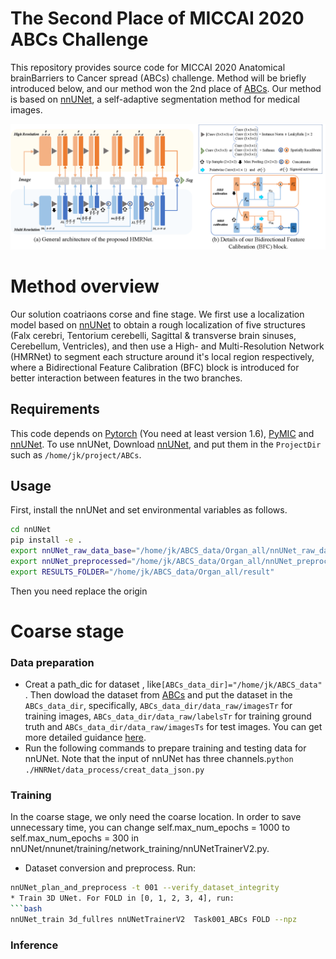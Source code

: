 # The Second Place of MICCAI 2020 ABCs Challenge
[nnUNet_link]:https://github.com/MIC-DKFZ/nnUNetdescribe
[PyMIC_link]:https://github.com/HiLab-git/PyMIC
[ABCs_link]:https://abcs.mgh.harvard.edu/
This repository provides source code for MICCAI 2020 Anatomical brainBarriers to Cancer spread (ABCs) challenge. Method will be briefly introduced below, and our method won the 2nd place of [ABCs](ABCs_link).
Our method is based on [nnUNet][nnUNet_link], a self-adaptive segmentation method for medical images.

<img src='./HMRnet.png'  width="1100">

# Method overview
Our solution coatriaons corse and fine stage. We first use a localization model based on [nnUNet][nnUNet_link] to obtain a rough localization of five structures (Falx cerebri, Tentorium cerebelli, Sagittal & transverse brain sinuses, Cerebellum, Ventricles), and then use a High- and Multi-Resolution Network (HMRNet)  to  segment  each  structure  around  it's  local  region respectively, where a Bidirectional Feature Calibration (BFC) block  is  introduced  for  better  interaction  between  features  in the two branches. 

## Requirements
This code depends on [Pytorch](https://pytorch.org) (You need at least version 1.6), [PyMIC][PyMIC_link] and [nnUNet][nnUNet_link]. To use nnUNet, Download [nnUNet][nnUNet_link], and put them in the `ProjectDir` such as `/home/jk/project/ABCs`. 

## Usage
First, install the nnUNet and set environmental variables as follows.

```bash
cd nnUNet
pip install -e .
export nnUNet_raw_data_base="/home/jk/ABCS_data/Organ_all/nnUNet_raw_data_base"
export nnUNet_preprocessed="/home/jk/ABCS_data/Organ_all/nnUNet_preprocessed"
export RESULTS_FOLDER="/home/jk/ABCS_data/Organ_all/result"
```
Then you need replace the origin 
# Coarse stage
### Data preparation
* Creat a path_dic for dataset ,  like`[ABCs_data_dir]="/home/jk/ABCS_data" `. Then dowload the dataset from [ABCs](ABCs_link) and put the dataset in the `ABCs_data_dir`, specifically, `ABCs_data_dir/data_raw/imagesTr` for training images, `ABCs_data_dir/data_raw/labelsTr` for training ground truth and `ABCs_data_dir/data_raw/imagesTs` for test images. You can get more detailed guidance [here](https://github.com/MIC-DKFZ/nnUNet/blob/master/documentation/dataset_conversion.md).
* Run the following commands to prepare training and testing data for nnUNet. Note that the input of nnUNet has three channels.`python  ./HNRNet/data_process/creat_data_json.py`
### Training
In the coarse stage, we only need the coarse location. In order to save unnecessary time, you can change self.max_num_epochs = 1000 to self.max_num_epochs = 300 in nnUNet/nnunet/training/network_training/nnUNetTrainerV2.py.
* Dataset conversion and preprocess. Run:
```bash
nnUNet_plan_and_preprocess -t 001 --verify_dataset_integrity
* Train 3D UNet. For FOLD in [0, 1, 2, 3, 4], run:
```bash
nnUNet_train 3d_fullres nnUNetTrainerV2  Task001_ABCs FOLD --npz
```
### Inference









